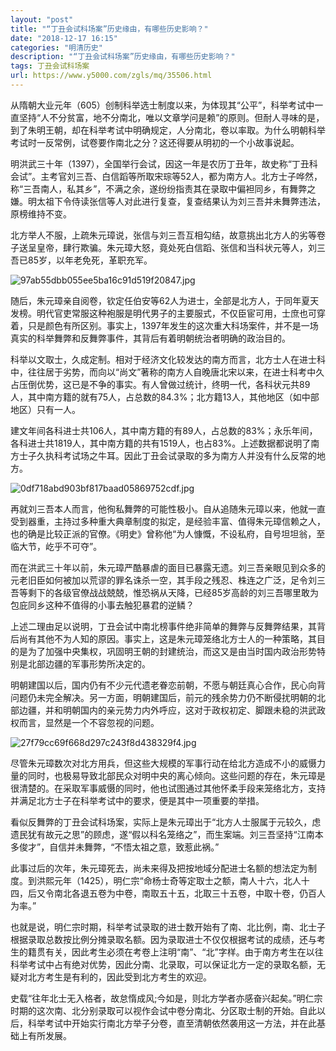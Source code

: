 ```yaml
---
layout: "post"
title: "“丁丑会试科场案”历史缘由，有哪些历史影响？"
date: "2018-12-17 16:15"
categories: "明清历史"
description: "“丁丑会试科场案”历史缘由，有哪些历史影响？"
tags: 丁丑会试科场案
url: https://www.y5000.com/zgls/mq/35506.html
---
```






从隋朝大业元年（605）创制科举选士制度以来，为体现其“公平”，科举考试中一直坚持“人不分贫富，地不分南北，唯以文章学问是赖”的原则。但耐人寻味的是，到了朱明王朝，却在科举考试中明确规定，人分南北，卷以率取。为什么明朝科举考试时一反常例，试卷要作南北之分？这还得要从明初的一个小故事说起。

明洪武三十年（1397），全国举行会试，因这一年是农历丁丑年，故史称“丁丑科会试”。主考官刘三吾、白信蹈等所取宋琮等52人，都为南方人。北方士子哗然，称“三吾南人，私其乡”，不满之余，遂纷纷指责其在录取中偏袒同乡，有舞弊之嫌。明太祖下令侍读张信等人对此进行复查，复查结果认为刘三吾并未舞弊违法，原榜维持不变。

北方举人不服，上疏朱元璋说，张信与刘三吾互相勾结，故意挑出北方人的劣等卷子送呈皇帝，肆行欺骗。朱元璋大怒，竟处死白信蹈、张信和当科状元等人，刘三吾已85岁，以年老免死，革职充军。

![97ab55dbb055ee5ba16c91d519f20847.jpg](https://img.y5000.com/uploads/allimg/181023/97ab55dbb055ee5ba16c91d519f20847.jpg)

随后，朱元璋亲自阅卷，钦定任伯安等62人为进士，全部是北方人，于同年夏天发榜。明代官吏常服这种袍服是明代男子的主要服式，不仅臣宦可用，士庶也可穿着，只是颜色有所区别。事实上，1397年发生的这次重大科场案件，并不是一场真实的科举舞弊和反舞弊事件，其背后有着明朝统治者明确的政治目的。

科举以文取士，久成定制。相对于经济文化较发达的南方而言，北方士人在进士科中，往往居于劣势，而向以“尚文”著称的南方人自晚唐北宋以来，在进士科考中久占压倒优势，这已是不争的事实。有人曾做过统计，终明一代，各科状元共89人，其中南方籍的就有75人，占总数的84.3%；北方籍13人，其他地区（如中部地区）只有一人。

建文年间各科进士共106人，其中南方籍的有89人，占总数的83%；永乐年间，各科进士共1819人，其中南方籍的共有1519人，也占83%。上述数据都说明了南方士子久执科考试场之牛耳。因此丁丑会试录取的多为南方人并没有什么反常的地方。

![0df718abd903bf817baad05869752cdf.jpg](https://img.y5000.com/uploads/allimg/181023/0df718abd903bf817baad05869752cdf.jpg)

再就刘三吾本人而言，他徇私舞弊的可能性极小。自从追随朱元璋以来，他就一直受到器重，主持过多种重大典章制度的拟定，是经验丰富、值得朱元璋信赖之人，也的确是比较正派的官僚。《明史》曾称他“为人慷慨，不设私府，自号坦坦翁，至临大节，屹乎不可夺”。

而在洪武三十年以前，朱元璋严酷暴虐的面目已暴露无遗。刘三吾亲眼见到众多的元老旧臣如何被加以荒谬的罪名诛杀一空，其手段之残忍、株连之广泛，足令刘三吾等剩下的各级官僚战战兢兢，惟恐祸从天降，已经85岁高龄的刘三吾哪里敢为包庇同乡这种不值得的小事去触犯暴君的逆鳞？

上述二理由足以说明，丁丑会试中南北榜事件绝非简单的舞弊与反舞弊结果，其背后尚有其他不为人知的原因。事实上，这是朱元璋笼络北方士人的一种策略，其目的是为了加强中央集权，巩固明王朝的封建统治，而这又是由当时国内政治形势特别是北部边疆的军事形势所决定的。

明朝建国以后，国内仍有不少元代遗老眷恋前朝，不愿与朝廷真心合作，民心向背问题仍未完全解决。另一方面，明朝建国后，前元的残余势力仍不断侵扰明朝的北部边疆，并和明朝国内的亲元势力内外呼应，这对于政权初定、脚跟未稳的洪武政权而言，显然是一个不容忽视的问题。

![27f79cc69f668d297c243f8d438329f4.jpg](https://img.y5000.com/uploads/allimg/181023/27f79cc69f668d297c243f8d438329f4.jpg)

尽管朱元璋数次对北方用兵，但这些大规模的军事行动在给北方造成不小的威慑力量的同时，也极易导致北部民众对明中央的离心倾向。这些问题的存在，朱元璋是很清楚的。在采取军事威慑的同时，他也试图通过其他怀柔手段来笼络北方，支持并满足北方士子在科举考试中的要求，便是其中一项重要的举措。

看似反舞弊的丁丑会试科场案，实际上是朱元璋出于“北方人士服属于元较久，虑遗民犹有故元之思”的顾虑，遂“假以科名笼络之”，而生案端。刘三吾坚持“江南本多俊才”，自信并未舞弊，“不悟太祖之意，致惹此祸。”

此事过后的次年，朱元璋死去，尚未来得及把按地域分配进士名额的想法定为制度。到洪熙元年（1425），明仁宗“命杨士奇等定取士之额，南人十六，北人十四，后又令南北各退五卷为中卷，南取五十五，北取三十五卷，中取十卷，仍百人为率。”

也就是说，明仁宗时期，科举考试录取的进士数开始有了南、北比例，南、北士子根据录取总数按比例分摊录取名额。因为录取进士不仅仅根据考试的成绩，还与考生的籍贯有关，因此考生必须在考卷上注明“南”、“北”字样。由于南方考生在以往科举考试中占有绝对优势，因此分南、北录取，可以保证北方一定的录取名额，无疑对北方考生是有利的，因此受到北方考生的欢迎。

史载“往年北士无入格者，故怠惰成风;今如是，则北方学者亦感奋兴起矣。”明仁宗时期的这次南、北分别录取可以视作会试中卷分南北、分区取士制的开始。自此以后，科举考试中开始实行南北方举子分卷，直至清朝依然袭用这一方法，并在此基础上有所发展。
